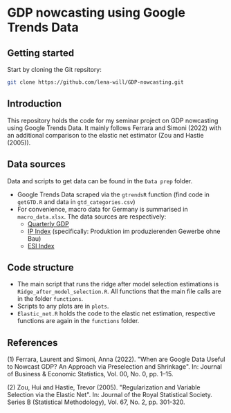 # GDP nowcasting using Google Trends Data

## Getting started
Start by cloning the Git repsitory: 
```sh
git clone https://github.com/lena-will/GDP-nowcasting.git
```

## Introduction
This repository holds the code for my seminar project on GDP nowcasting using Google Trends Data. It mainly follows Ferrara and Simoni (2022) with an additional comparison to the elastic net estimator (Zou and Hastie (2005)).

## Data sources
Data and scripts to get data can be found in the ```Data prep``` folder.
+ Google Trends Data scraped via the ```gtrendsR``` function (find code in ```getGTD.R``` and data in ```gtd_categories.csv```)
+ For convenience, macro data for Germany is summarised in ```macro_data.xlsx```. The data sources are respectively:
  + [Quarterly GDP](https://www-genesis.destatis.de/genesis//online?operation=table&code=81000-0002&bypass=true&levelindex=1&levelid=1685634675885#abreadcrumb)
  + [IP Index](https://www-genesis.destatis.de/genesis//online?operation=table&code=42153-0001&bypass=true&levelindex=0&levelid=1685634299865#abreadcrumb) (specifically: Produktion im produzierenden Gewerbe ohne Bau)
  + [ESI Index](https://economy-finance.ec.europa.eu/economic-forecast-and-surveys/business-and-consumer-surveys/download-business-and-consumer-survey-data/time-series_en)

## Code structure

+ The main script that runs the ridge after model selection estimations is ```Ridge_after_model_selection.R```. All functions that the main file calls are in the folder ```functions```. 
+ Scripts to any plots are in ```plots```.
+ ```Elastic_net.R``` holds the code to the elastic net estimation, respective functions are again in the ```functions``` folder.

## References
(1) Ferrara, Laurent and Simoni, Anna (2022). "When are Google Data Useful to Nowcast GDP? An Approach via Preselection and Shrinkage". In: Journal of Business & Economic Statistics, Vol. 00, No. 0, pp. 1–15.

(2) Zou, Hui and Hastie, Trevor (2005). "Regularization and Variable Selection via the Elastic Net". In: Journal of the Royal Statistical Society. Series B (Statistical Methodology), Vol. 67, No. 2, pp. 301-320.

